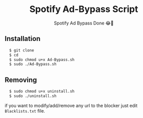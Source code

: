 
<h1 align="center">Spotify Ad-Bypass Script</h1>
<p align="center">Spotify Ad Bypass Done 😂🎉</p>

## Installation

```bash
  $ git clone 
  $ cd 
  $ sudo chmod u+x Ad-Bypass.sh
  $ sudo ./Ad-Bypass.sh
```

## Removing

```bash
  $ sudo chmod u+x uninstall.sh
  $ sudo ./uninstall.sh
```

 if you want to modify/add/remove any url to the blocker just edit `Blacklists.txt`
 file.
